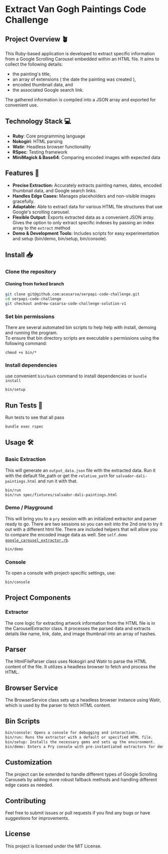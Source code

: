 # Extract Van Gogh Paintings Code Challenge

## Project Overview 🪴

This Ruby-based application is developed to extract specific information from a Google Scrolling Carousel embedded within an HTML file. It aims to collect the following details:

- the painting's title,
- an array of extensions ( the date the painting was created ),
- encoded thumbnail data, and
- the associated Google search link.

The gathered information is compiled into a JSON array and exported for convenient use.

## Technology Stack 💻

- **Ruby**: Core programming language
- **Nokogiri**: HTML parsing
- **Watir**: Headless browser functionality
- **RSpec**: Testing framework
- **MiniMagick & Base64**: Comparing encoded images with expected data

## Features 🚀

- **Precise Extraction:** Accurately extracts painting names, dates, encoded thumbnail data, and Google search links.
- **Handles Edge Cases:** Manages placeholders and non-visible images gracefully.
- **Adaptable:** Able to extract data for various HTML file structures that use Google's scrolling carousel.
- **Flexible Output:** Exports extracted data as a convenient JSON array. Gives the option to only extract specific indexes by passing an index array to the `extract` method
- **Demo & Development Tools:** Includes scripts for easy experimentation and setup (bin/demo, bin/setup, bin/console).

## Install 📥

### Clone the repository

#### Cloning from forked branch

```bash
git clone git@github.com:acasarsa/serpapi-code-challenge.git
cd serpapi-code-challenge
git checkout andrew-casarsa-code-challenge-solution-v1
```

### Set bin permissions

There are several automated bin scripts to help help with install, demoing and running the program. \
To ensure that bin directory scripts are executable s permissions using the following command:

```shell
chmod +x bin/*
```

### Install dependencies

use convenient `bin/bash` command to install dependencies or `bundle install`

```bash
bin/setup
```

## Run Tests 🧪

Run tests to see that all pass

```shell
bundle exec rspec
```

## Usage 🛠️

### Basic Extraction

This will generate an `output_data.json` file with the extracted data. Run it with the default file_path or get the `relative_path` for `salvador-dali-paintings.html` and run it with that.

```bash
bin/run
bin/run spec/fixtures/salvador-dali-paintings.html
```

### Demo / Playground

This will bring you to a `pry` session with an initialized extractor and parser ready to go. There are two sessions so you can exit into the 2nd one to try it out with a different html file. There are included helpers that will allow you to compare the encoded image data as well. See `self.demo` [`google_carousel_extractor.rb`](./lib/google_carousel_extractor.rb).

```bash
bin/demo
```

### Console

To open a console with project-specific settings, use:

```bash
bin/console
```

## Project Components

### Extractor

The core logic for extracting artwork information from the HTML file is in the CarouselExtractor class. It processes the parsed data and extracts details like name, link, date, and image thumbnail into an array of hashes.

## Parser

The HtmlFileParser class uses Nokogiri and Watir to parse the HTML content of the file. It utilizes a headless browser to fetch and process the HTML.

## Browser Service

The BrowserService class sets up a headless browser instance using Watir, which is used by the parser to fetch HTML content.

## Bin Scripts

```bash
bin/console: Opens a console for debugging and interaction.
bin/run: Runs the extractor with a default or specified HTML file.
bin/setup: Installs the necessary gems and sets up the environment.
bin/demo: Enters a Pry console with pre-instantiated extractors for demo purposes.

```

## Customization

The project can be extended to handle different types of Google Scrolling Carousels by adding more robust fallback methods and handling different edge cases as needed.

## Contributing

Feel free to submit issues or pull requests if you find any bugs or have suggestions for improvements.

## License

This project is licensed under the MIT License.
